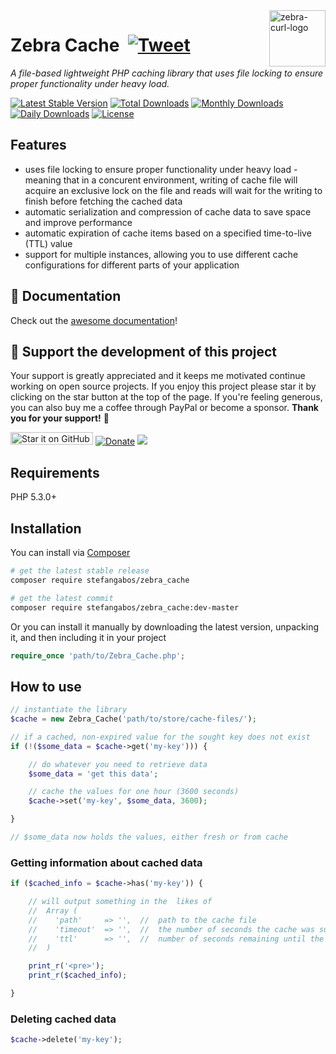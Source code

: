 <img src="https://github.com/stefangabos/zebrajs/blob/master/docs/images/logo.png" alt="zebra-curl-logo" align="right" width="90">

# Zebra Cache &nbsp;[![Tweet](https://img.shields.io/twitter/url/http/shields.io.svg?style=social)](https://twitter.com/intent/tweet?text=A+file-based+lightweight+PHP+caching+library+that+uses+file+locking+to+ensure+proper+functionality+under+heavy+load&url=https://github.com/stefangabos/Zebra_Cache&via=stefangabos&hashtags=php,cache)

*A file-based lightweight PHP caching library that uses file locking to ensure proper functionality under heavy load.*

[![Latest Stable Version](https://poser.pugx.org/stefangabos/zebra_cache/v/stable)](https://packagist.org/packages/stefangabos/zebra_cache) [![Total Downloads](https://poser.pugx.org/stefangabos/zebra_cache/downloads)](https://packagist.org/packages/stefangabos/zebra_cache) [![Monthly Downloads](https://poser.pugx.org/stefangabos/zebra_cache/d/monthly)](https://packagist.org/packages/stefangabos/zebra_cache) [![Daily Downloads](https://poser.pugx.org/stefangabos/zebra_cache/d/daily)](https://packagist.org/packages/stefangabos/zebra_cache) [![License](https://poser.pugx.org/stefangabos/zebra_cache/license)](https://packagist.org/packages/stefangabos/zebra_cache)

## Features

- uses file locking to ensure proper functionality under heavy load - meaning that in a concurent environment, writing of cache file will acquire an exclusive lock on the file and reads will wait for the writing to finish before fetching the cached data
- automatic serialization and compression of cache data to save space and improve performance
- automatic expiration of cache items based on a specified time-to-live (TTL) value
- support for multiple instances, allowing you to use different cache configurations for different parts of your application

## :notebook_with_decorative_cover: Documentation

Check out the [awesome documentation](https://stefangabos.github.io/Zebra_Cache/Zebra_Cache/Zebra_Cache.html)!

## 🎂 Support the development of this project

Your support is greatly appreciated and it keeps me motivated continue working on open source projects. If you enjoy this project please star it by clicking on the star button at the top of the page. If you're feeling generous, you can also buy me a coffee through PayPal or become a sponsor.
**Thank you for your support!** 🎉

[<img src="https://img.shields.io/github/stars/stefangabos/zebra_cache?color=green&label=star%20it%20on%20GitHub" width="132" height="20" alt="Star it on GitHub">](https://github.com/stefangabos/Zebra_Cache) [![Donate](https://img.shields.io/badge/Donate-PayPal-green.svg)](https://www.paypal.com/cgi-bin/webscr?cmd=_s-xclick&hosted_button_id=W6MCFT65DRN64) [<img src="https://img.shields.io/badge/-Sponsor-fafbfc?logo=GitHub%20Sponsors">](https://github.com/sponsors/stefangabos)


## Requirements

PHP 5.3.0+

## Installation

You can install via [Composer](https://packagist.org/packages/stefangabos/zebra_cache)

```bash
# get the latest stable release
composer require stefangabos/zebra_cache

# get the latest commit
composer require stefangabos/zebra_cache:dev-master
```

Or you can install it manually by downloading the latest version, unpacking it, and then including it in your project

```php
require_once 'path/to/Zebra_Cache.php';
```

## How to use

```php
// instantiate the library
$cache = new Zebra_Cache('path/to/store/cache-files/');

// if a cached, non-expired value for the sought key does not exist
if (!($some_data = $cache->get('my-key'))) {

    // do whatever you need to retrieve data
    $some_data = 'get this data';

    // cache the values for one hour (3600 seconds)
    $cache->set('my-key', $some_data, 3600);

}

// $some_data now holds the values, either fresh or from cache
```

### Getting information about cached data

```php
if ($cached_info = $cache->has('my-key')) {

    // will output something in the  likes of
    //  Array (
    //    'path'     => '',  //  path to the cache file
    //    'timeout'  => '',  //  the number of seconds the cache was supposed to be valid
    //    'ttl'      => '',  //  number of seconds remaining until the cache expires
    //  )

    print_r('<pre>');
    print_r($cached_info);

}
```

### Deleting cached data

```php
$cache->delete('my-key');
```
